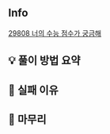 ## Info
[29808 너의 수능 점수가 궁금해](https://www.acmicpc.net/problem/29808)

## 💡 풀이 방법 요약

## 👀 실패 이유

## 🙂 마무리

